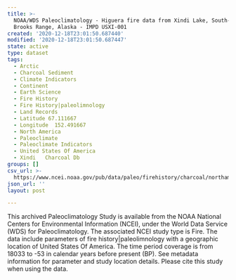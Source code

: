 ```yaml
---
title: >-
  NOAA/WDS Paleoclimatology - Higuera fire data from Xindi Lake, South-Central
  Brooks Range, Alaska - IMPD USXI-001
created: '2020-12-18T23:01:50.687440'
modified: '2020-12-18T23:01:50.687447'
state: active
type: dataset
tags:
  - Arctic
  - Charcoal Sediment
  - Climate Indicators
  - Continent
  - Earth Science
  - Fire History
  - Fire History|paleolimnology
  - Land Records
  - Latitude 67.111667
  - Longitude  152.491667
  - North America
  - Paleoclimate
  - Paleoclimate Indicators
  - United States Of America
  - Xindi   Charcoal Db
groups: []
csv_url: >-
  https://www.ncei.noaa.gov/pub/data/paleo/firehistory/charcoal/northamerica/supplemental/usxi-001-char-params.csv
json_url: ''
layout: post

---
```

This archived Paleoclimatology Study is available from the NOAA National Centers for Environmental Information (NCEI), under the World Data Service (WDS) for Paleoclimatology. The associated NCEI study type is Fire. The data include parameters of fire history|paleolimnology with a geographic location of United States Of America. The time period coverage is from 18033 to -53 in calendar years before present (BP). See metadata information for parameter and study location details. Please cite this study when using the data.
